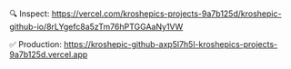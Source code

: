 🔍  Inspect: https://vercel.com/kroshepics-projects-9a7b125d/kroshepic-github-io/8rLYgefc8a5zTm76hPTGGAaNy1VW

✅  Production: https://kroshepic-github-axp5l7h5l-kroshepics-projects-9a7b125d.vercel.app
